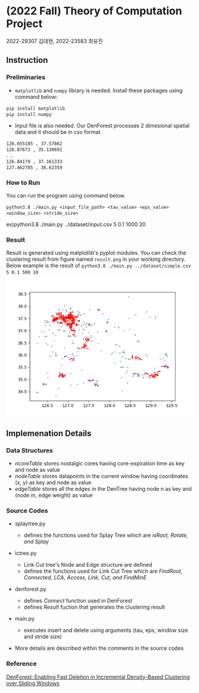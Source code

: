 # (2022 Fall) Theory of Computation Project
2022-29307 김대현, 2022-23583 최유진

## Instruction

### Preliminaries

- `matplotlib` and `numpy` library is needed. Install these packages using command below:
```
pip install matplotlib
pip install numpy
```

- Input file is also needed. Our DenForest processes 2 dimesional spatial data and it should be in csv format.
```
126.655185 , 37.57862
126.87673 , 35.130691
...
126.84179 , 37.161333
127.462785 , 36.62359
```

### How to Run
You can run the program using command below.
```
python3.8 ./main.py <input_file_path> <tau_value> <eps_value> <window_size> <stride_size>
```
ex)python3.8 ./main.py ../dataset/input.csv 5 0.1 1000 20

### Result
Result is generated using matplotlib's pyplot modules. You can check the clustering result from figure named `result.png` in your working directory.
Below example is the result of `python3.8 ./main.py ../dataset/simple.csv 5 0.1 500 10`
![alt text](src/result.png)

## Implemenation Details

### Data Structures
- *ncoreTable* stores nostalgic cores having core-expiration time as key and node as value
- *nodeTable* stores datapoints in the current window having coordinates (x, y) as key and node as value
- *edgeTable* stores all the edges in the DenTree having node n as key and (node m, edge weight) as value

### Source Codes
- splaytree.py
  - defines the functions used for Splay Tree which are *isRoot, Rotate, and Splay*
- lctree.py
  - Link Cut tree's Node and Edge structure are defined
  - defines the functions used for Link Cut Tree which are *FindRoot, Connected, LCA, Access, Link, Cut, and FindMinE*
- denforest.py
  - defines *Connect* function used in DenForest
  - defines *Result* fuction that generates the clustering result
- main.py
  - executes insert and delete using arguments (tau, eps, window size and stride size)
  
- More details are described within the comments in the source codes

### Reference
[DenForest: Enabling Fast Deletion in Incremental Density-Based Clustering over Sliding Windows](https://dl.acm.org/doi/pdf/10.1145/3514221.3517833?casa_token=DkJOEtONPWkAAAAA:GbVjeghzGqQCMVC5e9iN5pulJtkBGkoMN52qxyGQOAnY8nLwyVUtzCy3ue-mTE2cqDr3EDfbdz0)
